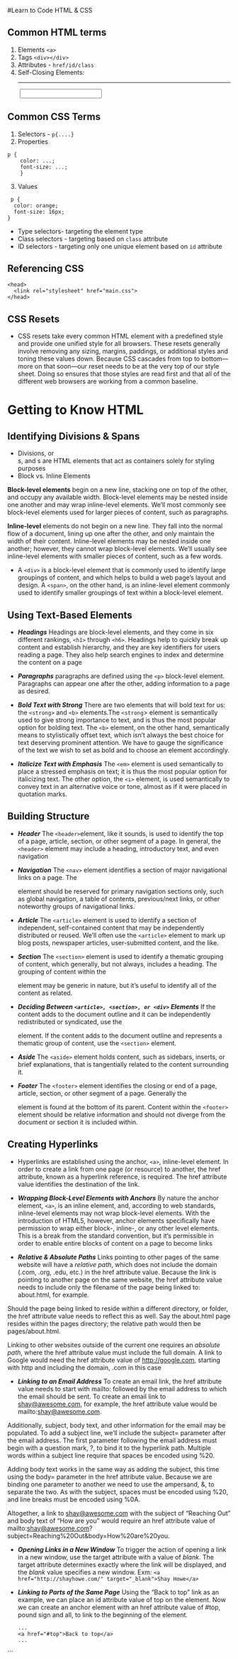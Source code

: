 #Learn to Code HTML & CSS

## Common HTML terms

1. Elements ```<a>```
2. Tags ```<div></div>```
3. Attributes - ```href/id/class```
4. Self-Closing Elements:
<br> <embed> <hr> <img> <input> <link> <meta> <param> <source> <wbr>

## Common CSS Terms

1. Selectors - ```p{....}```
2. Properties 
```
p {
    color: ...;
    font-size: ...;
    } 
```
3. Values
```
 p {
  color: orange;
  font-size: 16px;
}
```
* Type selectors- targeting the element type
* Class selectors - targeting based on ```class``` attribute
* ID selectors - targeting only one unique element based on ```id``` attribute

## Referencing CSS
```
<head>
  <link rel="stylesheet" href="main.css">
</head>
```

## CSS Resets
* CSS resets take every common HTML element with a predefined style and provide one unified style for all browsers. These resets generally involve removing any sizing, margins, paddings, or additional styles and toning these values down. Because CSS cascades from top to bottom—more on that soon—our reset needs to be at the very top of our style sheet. Doing so ensures that those styles are read first and that all of the different web browsers are working from a common baseline.


# Getting to Know HTML

## Identifying Divisions & Spans

* Divisions, or <div>s, and <span>s are HTML elements that act as containers solely for styling purposes
* Block vs. Inline Elements
    
 **Block-level elements** begin on a new line, stacking one on top of the other, and occupy any available width. Block-level elements may be nested inside one another and may wrap inline-level elements. We’ll most commonly see block-level elements used for larger pieces of content, such as paragraphs.

**Inline-level** elements do not begin on a new line. They fall into the normal flow of a document, lining up one after the other, and only maintain the width of their content. Inline-level elements may be nested inside one another; however, they cannot wrap block-level elements. We’ll usually see inline-level elements with smaller pieces of content, such as a few words.

* A ```<div>``` is a block-level element that is commonly used to identify large groupings of content, and which helps to build a web page’s layout and design. A ```<span>```, on the other hand, is an inline-level element commonly used to identify smaller groupings of text within a block-level element.

## Using Text-Based Elements

* ***Headings*** Headings are block-level elements, and they come in six different rankings, ```<h1>``` through  ```<h6>```. Headings help to quickly break up content and establish hierarchy, and they are key identifiers for users reading a page. They also help search engines to index and determine the content on a page

* ***Paragraphs*** paragraphs are defined using the ```<p>``` block-level element. Paragraphs can appear one after the other, adding information to a page as desired.
    
* ***Bold Text with Strong*** There are two elements that will bold text for us: the ```<strong>``` and ```<b>``` elements.The ```<strong```> element is semantically used to give strong importance to text, and is thus the most popular option for bolding text. The ```<b>``` element, on the other hand, semantically means to stylistically offset text, which isn’t always the best choice for text deserving prominent attention. We have to gauge the significance of the text we wish to set as bold and to choose an element accordingly.
    
* ***Italicize Text with Emphasis*** The ```<em>``` element is used semantically to place a stressed emphasis on text; it is thus the most popular option for italicizing text. The other option, the ```<i>``` element, is used semantically to convey text in an alternative voice or tone, almost as if it were placed in quotation marks.
    
## Building Structure

* ***Header*** The ```<header>```element, like it sounds, is used to identify the top of a page, article, section, or other segment of a page. In general, the ```<header>``` element may include a heading, introductory text, and even navigation
    
* ***Navigation*** The ```<nav>``` element identifies a section of major navigational links on a page. The <nav> element should be reserved for primary navigation sections only, such as global navigation, a table of contents, previous/next links, or other noteworthy groups of navigational links.
    
* ***Article*** The ```<article>``` element is used to identify a section of independent, self-contained content that may be independently distributed or reused. We’ll often use the ```<article>``` element to mark up blog posts, newspaper articles, user-submitted content, and the like.
    
* ***Section*** The ```<section>``` element is used to identify a thematic grouping of content, which generally, but not always, includes a heading. The grouping of content within the <section> element may be generic in nature, but it’s useful to identify all of the content as related.
    
* ***Deciding Between ```<article>, <section>, or <div>``` Elements*** If the content adds to the document outline and it can be independently redistributed or syndicated, use the <article> element.
If the content adds to the document outline and represents a thematic group of content, use the ```<section>``` element. 
    
* ***Aside*** The ```<aside>``` element holds content, such as sidebars, inserts, or brief explanations, that is tangentially related to the content surrounding it. 
    
* ***Footer*** The ```<footer>``` element identifies the closing or end of a page, article, section, or other segment of a page. Generally the <footer> element is found at the bottom of its parent. Content within the ```<footer>``` element should be relative information and should not diverge from the document or section it is included within.
    
## Creating Hyperlinks

* Hyperlinks are established using the anchor, ```<a>```, inline-level element. In order to create a link from one page (or resource) to another, the href attribute, known as a hyperlink reference, is required. The href attribute value identifies the destination of the link.

* ***Wrapping Block-Level Elements with Anchors*** By nature the anchor element, ```<a>```, is an inline element, and, according to web standards, inline-level elements may not wrap block-level elements. With the introduction of HTML5, however, anchor elements specifically have permission to wrap either block-, inline-, or any other level elements. This is a break from the standard convention, but it’s permissible in order to enable entire blocks of content on a page to become links
    
* ***Relative & Absolute Paths*** Links pointing to other pages of the same website will have a _relative path_, which does not include the domain (.com, .org, .edu, etc.) in the href attribute value. Because the link is pointing to another page on the same website, the href attribute value needs to include only the filename of the page being linked to: about.html, for example.

Should the page being linked to reside within a different directory, or folder, the href attribute value needs to reflect this as well. Say the about.html page resides within the pages directory; the relative path would then be pages/about.html.

Linking to other websites outside of the current one requires an _absolute path_, where the href attribute value must include the full domain. A link to Google would need the href attribute value of http://google.com, starting with http and including the domain, .com in this case

* ***Linking to an Email Address*** To create an email link, the href attribute value needs to start with mailto: followed by the email address to which the email should be sent. To create an email link to shay@awesome.com, for example, the href attribute value would be mailto:shay@awesome.com.

Additionally, subject, body text, and other information for the email may be populated. To add a subject line, we’ll include the subject= parameter after the email address. The first parameter following the email address must begin with a question mark, ?, to bind it to the hyperlink path. Multiple words within a subject line require that spaces be encoded using %20.

Adding body text works in the same way as adding the subject, this time using the body= parameter in the href attribute value. Because we are binding one parameter to another we need to use the ampersand, &, to separate the two. As with the subject, spaces must be encoded using %20, and line breaks must be encoded using %0A.

Altogether, a link to shay@awesome.com with the subject of “Reaching Out” and body text of “How are you” would require an href attribute value of mailto:shay@awesome.com?subject=Reaching%20Out&body=How%20are%20you.

* ***Opening Links in a New Window*** To trigger the action of opening a link in a new window, use the target attribute with a value of _blank_. The target attribute determines exactly where the link will be displayed, and the _blank_ value specifies a new window.
Exm: ```<a href="http://shayhowe.com/" target="_blank">Shay Howe</a>```

* ***Linking to Parts of the Same Page*** Using the “Back to top” link as an example, we can place an id attribute value of top on the <body> element. Now we can create an anchor element with an href attribute value of #top, pound sign and all, to link to the beginning of the <body> element.
    ```<body id="top">
  ...
  <a href="#top">Back to top</a>
  ...
</body>
```







